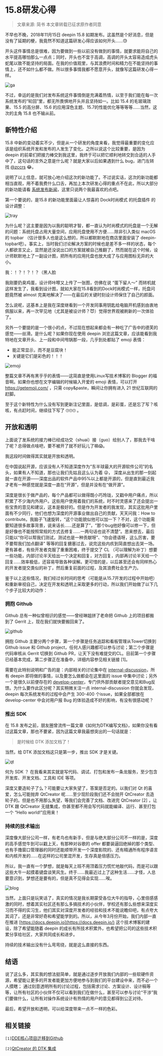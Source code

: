 # 15.8研发心得

> 文章来源: 简书 本文章转载已征求原作者同意

不早也不晚，2018年11月15日 deepin 15.8 如期发布。这虽然是个好消息，但是没有了延期的梗，我竟然不知道这篇研发心得应该如何开头……😓

开头这件事情总是很难，因为要做到一些以前没有做到的事情，就要求能将自己的水平提高哪怕那么一点点；同时，开头也不宜于高调，高调的开头太容易造成虎头蛇尾以致不能坚持的局面。在我的价值观里，与其浪费时间和精力在不能坚持的事情上，还不如什么都不做。所以很多事情我都不愿意开头，就像写这篇研发心得一样。

![ga](./image/ga.png)

不过，幸运的是我们对发布系统这件事情倒是充满着热情，以至于我们能在每一次系统发布的“轮回”里，都无所畏惧地开头并且坚持如一。比如 15.4 的毛玻璃效果、15.5 的高分屏、15.6 的应用深色主题、15.7的性能优化等等等等……当然，这次的主角 15.8 也不输从前。

## 新特性介绍

15.8 中新的变动着实不少，但是从一个研发的角度来看，我觉得最重要的变化应该是组织系统开发和发布的人发生了变化。之所以说这个比较重要，是因为 deepin 的前辈们把接力棒交到我这里，我终于可以把它顺利地转交到合适的人手中了，这句话的言外之意是什么呢？就是大家以后如果遇到什么 bug，进门左转找 [@zccrs](https://github.com/zccrs) 😂。

说明了以上信息，就可放心地介绍这次的新功能了。不过说实话，这次的新功能都相当直观，用不着我费什么口舌，再加上本次研发心得的重点不在此，所以大部分的新功能请看 [系统发布新闻](https://www.deepin.org/2018/11/15/deepin15-8/)，这里只说两个我最喜欢的点吧。

第一个要说的，是15.8 的新功能里面最让人惊喜的 Dock时尚模式 的托盘插件 的设计调整：

![tray](./image/tray.png)

为什么呢？这主要是因为以我的聪明才智，都一直认为时尚模式的托盘是一个无解的问题：系统托盘占用大量空间，应用托盘使用不方便……除非引入类似 macOS 的 topbar （估计很多人也是这么想的，所以都默默地在商店里面安装了 deepin-topbar吧）。事实上，当时我们讨论解决方案的时候也是差不多一样的状态，每个人都欲言又止，显然是还没说出口的方案就被自己推翻了，然而就在这个时候，设计师默默地上了一副设计图，把所有的应用托盘也放大成了与应用图标无异的大小。

我：！？！？！？（黑人脸

我刚要扔臭鸡蛋，设计师咔嚓又上传了一张图，仿佛在说 “蛋下留人～” 而转机就这样发生了，我看到设计图，就如大家在15.8看到的Dock时尚模式一样，托盘问题竟然被 almost 完美地解决了——在最后的关键时刻设计师保住了自己的颜面。

怎么说呢，这基本上是我在深度继看到一个开发同事用钥匙给电脑开机感到由衷地佩服以来，再一次罕见地（尤其是被设计师？😈）觉得世界观被刷新的一次体验了。

另外一个要提的是一个很小的点，不过现在想起来都会有一种吃了广告中的德芙的感觉——丝滑。是什么呢？如果你现在使用 deepin 浏览这篇文章，应该能看到我特地在文章开头、上一段和中间甩锅那一段，几乎到处都贴了 emoji 表情：

- 能正常显示，而不是豆腐块！
- 关键是它们是彩色的！！！

![emoji](./image/emoji.png)

整篇文章不再有黑乎乎的表情——这简直是使用Linux写技术博客的 Blogger 的福音啊。如果你也想在文字编辑的时候输入开爱的 emoji 表情，可以打开 <https://getemoji.com/> ，只需 copy&paste，瞬间让你拥有进入 21 世纪互联网的赶脚。

至于这个新特性为什么没有写到更新注记里面，是低调，是彩蛋，还是忘了写？咳咳，有点赶时间，继续往下写了 🙄🙄🙄 。

## 开放和透明

上面说了发系统的接力棒已经成功交（shuai）接（guo）给别人了，那我去干啥了呢？总得做点啥吧，要不被开了就不好玩儿了嘛😱。

我这段时间做得其实就是开放和透明。

在中国说起开源，应该没有人不知道深度作为“东半球最大的开源软件公司”的名头，如果有人不知道，那也让我们先姑且这么认为着 😜， 深度从出生的那一刻起就一直在开源——深度出品的软件产品中95%以上都是开源的，但是直到最近我才老有一种感觉就是深度一直在“开源”，但是并没有在“做开源”。

深度是很长于做产品的，每个产品都可以做得既小巧玲珑，又戳中用户痛点，所以积累了不少海内外用户。这些用户使用着我们的系统，时不时灵感来了还会提出一些宝贵的意见和建议，这本是极好的。但是作为开发者的我发现，其实这批用户里面有不少同行，他们也想为深度的开源事业做出自己的贡献，天天问我：How to contribute。我脑子飞速旋转，“这个功能貌似他可以加一下？不对，这个功能需要知道很多故事背景，说来话长……还是算了”，“那个bug他好像可以修一下，但是好像也不能按照常规的方式去修复……一两句话也说不清楚”。思来想去，最后只能以“你可以帮我们测试，测试也是一种贡献呀”、“你会德语呀，这么厉害，要不要帮我们加点翻译” 等等的回复搪塞过去，说完这些内疚到简直想出去哭一场。更有甚者，有些开发者克服了重重困难，终于提交了 CL （可以理解为补丁）想要一些功能，内部讨论半天给出一个决定和回复，对方回复，内部再讨论半天给一个回复……效率极低，还容易导致各种误解。更可惜的是，以后甚至还会有同样热心的开发者提交类似的补丁，然后重复前面的过程，及其浪费社会生产力。

鉴于以上这些情况，我们经过长时间的思考（可能是从15.7开发的过程中开始吧）和重新审视自己，决定在开发和透明上采取更多的行动，所以我们开始做了以下几个步子比较大的动作：

### 拥抱 Github

Github 总有一种似曾相识的感觉——曾经琳姐拼了老命把 Github 上的项目都搬到了 Gerrit 上，现在我们就快要搬回来了。

![github](./image/github.png)

拥抱 Github 主要分两个步骤，第一个步骤是任务追踪和看板管理从Tower切换到 Github issue 和 Github project，任何人感兴趣都可以参与讨论；第二个步骤是代码审核从 Gerrit 切换到 Github PR，让天下没有难提交的CL。目前第一个步骤已经基本完成，第二步骤正在准备中，详细内容参见相关链接 [1]。

需要在此特别说明和广告的是：内部相关的讨论集中在 [internal-discussion](https://github.com/linuxdeepin/internal-discussion/issues)，所有 deepin 即将做的事情，以及要怎么做都会在这里面的 issue 中集中讨论；另外一个是很久以前便存在的 [develop-center](https://github.com/linuxdeepin/developer-center/issues)，专门供外部贡献者提交意见和Bug反馈。为什么要作此区分呢？其实稍微关注一点 internal-discussion 你就会发现，deepin 每次系统发布的过程中会产生 300-400 个issue，如果全部都放在 develop-center 中会对用户报 Bug 的体验造成不好的影响，有没有很感动呢？

### 推出 SDK

在 15.8 发布之前，朋友圈曾流传一篇文章《如何为DTK编写文档》，如果你没有看过这篇文章，那也不要紧，因为这篇文章我最想突出的一句话就是：

> 是时候给 DTK 添加文档了！

当然，给 DTK 添加文档这只是第一步，推出 SDK 才是关键。

![qt](./image/qt.png)

何为 SDK ？ 在我看来其实就是写代码、调试、打包和发布一条龙服务，至少包含开发库、开发文档、工具和 IDE 等项。

深度又要造轮子了么？可能要让大家失望了，答案是否定的。以我们对 Qt 的喜爱，怎么可能抛弃 QtCreator 呢……至少现阶段我们还不会抛开 QtCreator 去造轮子的。但是也不用那么失望，等我们会完善了文档、改进完 QtCreator [2] ，让 DTK 跟 QtCreator 无缝集成，你甚至都不用会写代码就能编译、运行、甚至打包一个 “Hello world!”应用来！

### 持续的技术输出

深度像大部分公司一样，有老鸟也有新手，但是与绝大部分公司不一样的是，深度的高手感觉牛到可以戳上天，有那种对谷歌的 offer 都要装逼回绝掉的那个类型、也有手撸窗口管理器的同时还能顺带开发一个深度影院的、还有精通所有程序语言和内核开发的……在这样的公司里混开发，生存真是倍感压力。

所以，我一直有一个梦想，就是每天上班不用顶着压力慌忙地敲代码，而是可以跟这些大牛一起摸着键盘谈笑风生。终于……我最近过上了这种生活……才怪，人总要意识到，梦想还是要有的，但是真不见得会实现……唉。

![blog](./image/blog.png)

当然，上面只是玩笑话了，真实的情况是我长期蒙受各位大牛的指导，心里倍感感激的同时，想着其实社区还有那么多搞技术的小伙伴，学校还有那么些想来深度实习而不得的实习生，他们其实对深度开发者的经验和技术不能说瞻仰吧，有点夸大其词了，还是非常好奇和希望能学到的。所以，从今年3月份开始，我们内部一直在推进 [https://docs.deepin.io](https://docs.deepin.io/) 这个技术博客的建设，除了希望能随着 deepin 的成长有所技术积累外，也希望把公司的这些技术积累分享给社区，大家共同成长和进步。

持续的技术输出没有什么弯弯绕，就是这么直接的东西。

## 结语

说了这么多，其实我的想法挺简单，就是通过逐步开放我们内部的一些软硬件资源，希望能让更多的开发者能更加方便地参与到我们的平台建设中来，而不必一个人摸瞎； 通过刻意透明所有的讨论过程，包括需求讨论、方案设计、设计稿等等，让所有社区的小伙伴不仅可以看到我们在做什么，甚至可以参与讨论“干涉”我们要做什么，让所有对操作系统设计有热情的用户的意见都得到公正对待。

最后，希望开放和透明，可以给深度带来一点不一样的色彩。

## 相关链接

`[1]`[DDE核心项目迁移到Github](https://github.com/linuxdeepin/developer-center/issues/631)

`[2]`[QtCreator 的 DTK 集成](https://github.com/linuxdeepin/internal-discussion/issues/417)